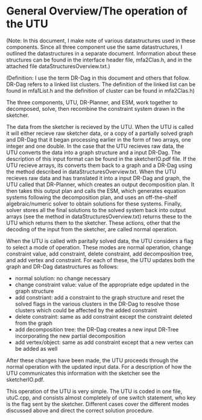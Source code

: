 General Overview/The operation of the UTU
=========================================

(Note:  In this document, I make note of various datastructures used in these components.  Since all three component use the same datastructures, I outlined the datastructures in a separate document.  Information about these structures can be found in the interface header file, mfa2Clas.h, and in the attached file
dataStructuresOverview.txt.)

(Definition:  I use the term DR-Dag in this document and others that follow.  DR-Dag refers to a linked list clusters.  The definition of the linked list can be found in mfa1List.h and the definition of cluster can be found in mfa2Clas.h)

The three components, UTU, DR-Planner, and ESM, work together to decomposed, solve, then recombine the constraint system drawn in the sketcher.

The data from the sketcher is recieved by the UTU.  When the UTU is called it will either recieve raw sketcher data, or a copy of a partially solved graph and DR-Dag that it began processing earlier in the form of two arrays, one integer and one double. In the case that the UTU recieves raw data, the UTU converts the data into a graph structure and a input DR-Dag.  The description of this input format can be found in the sketcherIO.pdf file.  If the UTU recieve arrays, its converts them back to a graph and a DR-Dag using the method described in dataStructuresOverview.txt.  When the UTU recieves raw data and has translated it into a input DR-Dag and graph, the UTU called that DR-Planner, which creates an output decomposition plan. It then takes this output plan and calls the ESM, which generates equation systems following the decomposition plan, and uses an off-the-shelf algebraic/numeric solver to obtain solutions for these systems. Finally, solver stores all the final solutions to the solved system back into output arrays (see the method in dataStructuresOverview.txt) returns these to the UTU which returns them to the sketcher.  These actions, other that the decoding of the input from the sketcher, are called normal operation.

When the UTU is called with paritally solved data, the UTU considers a flag to select a mode of operation. These modes are normal operation, change constraint value, add constraint, delete constraint, add decomposition tree, and add vertex and constraint.  For each of these, the UTU updates both the graph and DR-Dag datastructures as follows:

- normal solution: no change necessary
- change constraint value: value of the appropriate edge updated in the graph structure
- add constriant: add a constraint to the graph structure and reset the solved flags in the various clusters in the DR-Dag to resolve those clusters which could be affected by the added constraint
- delete constraint: same as add constraint except the constraint deleted from the graph
- add decomposition tree: the DR-Dag creates a new input DR-Tree incorporating the new partial decomposition
- add vertex/object: same as add constraint except that a new vertex can be added as well

After these changes have been made, the UTU proceeds through the normal operation with the updated input data.  For a description of how the UTU communicates this information with the sketcher see the sketcherIO.pdf.


This operation of the UTU is very simple.  The UTU is coded in one file, utuC.cpp, and consists almost completely of one switch statement, who key is the flag sent by the sketcher.  Different cases cover the different modes discussed above and direct the correct solution procedure.
